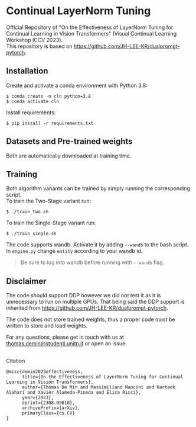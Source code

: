# Continual LayerNorm Tuning
Official Repository of "On the Effectiveness of LayerNorm Tuning for Continual Learning in Vision Transformers" (Visual Continual Learning Workshop ICCV 2023). \
This repository is based on https://github.com/JH-LEE-KR/dualprompt-pytorch.

## Installation
Create and activate a conda environment with Python 3.8:
```
$ conda create -n cln python=3.8
$ conda activate cln
```
Install requirements:
```
$ pip install -r requirements.txt
```

## Datasets and Pre-trained weights
Both are automatically downloaded at training time.

## Training
Both algorithm variants can be trained by simply running the corresponding script. \
To train the Two-Stage variant run:
```
$ ./train_two.sh
```
To train the Single-Stage variant run:
```
$ ./train_single.sh
```
The code supports wandb. Activate it by adding `--wandb` to the bash script. In `engine.py` change `entity` according to your wandb id.
> Be sure to log into wandb before running with `--wandb` flag.

## Disclaimer
The code should support DDP however we did not test it as it is unnecessary to run on multiple GPUs.
That being said the DDP support is inherited from https://github.com/JH-LEE-KR/dualprompt-pytorch.

The code does not store trained weights, thus a proper code must be written to store and load weights.

For any questions, please get in touch with us at thomas.demin@studenti.unitn.it or open an issue.

##
Citation
```
@misc{demin2023effectiveness,
      title={On the Effectiveness of LayerNorm Tuning for Continual Learning in Vision Transformers}, 
      author={Thomas De Min and Massimiliano Mancini and Karteek Alahari and Xavier Alameda-Pineda and Elisa Ricci},
      year={2023},
      eprint={2308.09610},
      archivePrefix={arXiv},
      primaryClass={cs.CV}
}
```
